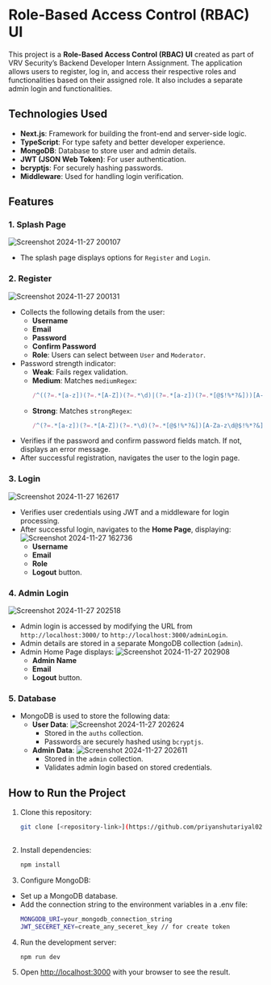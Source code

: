# Role-Based Access Control (RBAC) UI

This project is a **Role-Based Access Control (RBAC) UI** created as part of VRV Security’s Backend Developer Intern Assignment. The application allows users to register, log in, and access their respective roles and functionalities based on their assigned role. It also includes a separate admin login and functionalities.

## Technologies Used
- **Next.js**: Framework for building the front-end and server-side logic.
- **TypeScript**: For type safety and better developer experience.
- **MongoDB**: Database to store user and admin details.
- **JWT (JSON Web Token)**: For user authentication.
- **bcryptjs**: For securely hashing passwords.
- **Middleware**: Used for handling login verification.

## Features

### 1. Splash Page
![Screenshot 2024-11-27 200107](https://github.com/user-attachments/assets/40feb15c-f23c-4ef2-b1a5-44b91404284a)
- The splash page displays options for `Register` and `Login`.

### 2. Register
![Screenshot 2024-11-27 200131](https://github.com/user-attachments/assets/65243180-887a-4bde-a02d-8729954b25a8)
- Collects the following details from the user:
  - **Username**
  - **Email**
  - **Password**
  - **Confirm Password**
  - **Role**: Users can select between `User` and `Moderator`.
- Password strength indicator:
  - **Weak**: Fails regex validation.
  - **Medium**: Matches `mediumRegex`:
    ```javascript
    /^((?=.*[a-z])(?=.*[A-Z])(?=.*\d)|(?=.*[a-z])(?=.*[@$!%*?&]))[A-Za-z\d@$!%*?&]{6,}$/;
    ```
  - **Strong**: Matches `strongRegex`:
    ```javascript
    /^(?=.*[a-z])(?=.*[A-Z])(?=.*\d)(?=.*[@$!%*?&])[A-Za-z\d@$!%*?&]{8,}$/;
    ```
- Verifies if the password and confirm password fields match. If not, displays an error message.
- After successful registration, navigates the user to the login page.

### 3. Login
![Screenshot 2024-11-27 162617](https://github.com/user-attachments/assets/c7ed661f-c282-42ec-ae52-243adf268749)
- Verifies user credentials using JWT and a middleware for login processing.
- After successful login, navigates to the **Home Page**, displaying:
  ![Screenshot 2024-11-27 162736](https://github.com/user-attachments/assets/a6ea7d60-c625-4dcd-b192-d00a3d21851a)
  - **Username**
  - **Email**
  - **Role**
  - **Logout** button.

### 4. Admin Login
![Screenshot 2024-11-27 202518](https://github.com/user-attachments/assets/1a8a9728-3e3a-4e79-b7d2-0532e662e53c)
- Admin login is accessed by modifying the URL from `http://localhost:3000/` to `http://localhost:3000/adminLogin`.
- Admin details are stored in a separate MongoDB collection (`admin`).
- Admin Home Page displays:
  ![Screenshot 2024-11-27 202908](https://github.com/user-attachments/assets/b8252161-6ea1-4154-a21f-ce353a4d91bc)
  - **Admin Name**
  - **Email**
  - **Logout** button.

### 5. Database
- MongoDB is used to store the following data:
  - **User Data**:
    ![Screenshot 2024-11-27 202624](https://github.com/user-attachments/assets/1b68644c-25b8-4034-8633-bf851b8c265e)
    - Stored in the `auths` collection.
    - Passwords are securely hashed using `bcryptjs`.
  - **Admin Data**:
    ![Screenshot 2024-11-27 202611](https://github.com/user-attachments/assets/17527d02-b93d-4dd2-8668-7dca7b56ab58)
    - Stored in the `admin` collection.
    - Validates admin login based on stored credentials.

## How to Run the Project
1. Clone this repository:
   ```bash
   git clone [<repository-link>](https://github.com/priyanshutariyal02/RBAC.git)
  
2. Install dependencies:
   ```bash
   npm install

3. Configure MongoDB:
- Set up a MongoDB database.
- Add the connection string to the environment variables in a .env file:
  ```bash
  MONGODB_URI=your_mongodb_connection_string
  JWT_SECERET_KEY=create_any_seceret_key // for create token

4. Run the development server:
   ```bash
   npm run dev

5. Open [http://localhost:3000](http://localhost:3000) with your browser to see the result.



